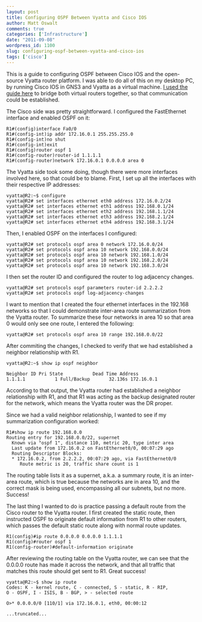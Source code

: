 ```yaml
---
layout: post
title: Configuring OSPF Between Vyatta and Cisco IOS
author: Matt Oswalt
comments: true
categories: ['Infrastructure']
date: "2011-09-08"
wordpress_id: 1100
slug: configuring-ospf-between-vyatta-and-cisco-ios
tags: ['cisco']
---
```



This is a guide to configuring OSPF between Cisco IOS and the open-source Vyatta router platform. I was able to do all of this on my desktop PC, by running Cisco IOS in GNS3 and Vyatta as a virtual machine. [I used the guide here](http://www.facebook.com/topic.php?uid=190010265716&topic=15852) to bridge both virtual routers together, so that communication could be established.

The Cisco side was pretty straightforward. I configured the FastEthernet interface and enabled OSPF on it:

    R1#(config)interface Fa0/0
    R1#(config-int)ip addr 172.16.0.1 255.255.255.0
    R1#(config-int)no shut
    R1#(config-int)exit
    R1#(config)router ospf 1
    R1#(config-router)router-id 1.1.1.1
    R1#(config-router)network 172.16.0.1 0.0.0.0 area 0

The Vyatta side took some doing, though there were more interfaces involved here, so that could be to blame. First, I set up all the interfaces with their respective IP addresses:

    vyatta@R2:~$ configure
    vyatta@R2# set interfaces ethernet eth0 address 172.16.0.2/24
    vyatta@R2# set interfaces ethernet eth1 address 192.168.0.1/24
    vyatta@R2# set interfaces ethernet eth2 address 192.168.1.1/24
    vyatta@R2# set interfaces ethernet eth3 address 192.168.2.1/24
    vyatta@R2# set interfaces ethernet eth4 address 192.168.3.1/24

Then, I enabled OSPF on the interfaces I configured:

    vyatta@R2# set protocols ospf area 0 network 172.16.0.0/24
    vyatta@R2# set protocols ospf area 10 network 192.168.0.0/24
    vyatta@R2# set protocols ospf area 10 network 192.168.1.0/24
    vyatta@R2# set protocols ospf area 10 network 192.168.2.0/24
    vyatta@R2# set protocols ospf area 10 network 192.168.3.0/24

I then set the router ID and configured the router to log adjacency changes.

    vyatta@R2# set protocols ospf parameters router-id 2.2.2.2
    vyatta@R2# set protocols ospf log-adjacency-changes

I want to mention that I created the four ethernet interfaces in the 192.168 networks so that I could demonstrate inter-area route summarization from the Vyatta router. To summarize these four networks in area 10 so that area 0 would only see one route, I entered the following:
   
    vyatta@R2# set protocols ospf area 10 range 192.168.0.0/22

After commiting the changes, I checked to verify that we had established a neighbor relationship with R1.
  
    vyatta@R2:~$ show ip ospf neighbor

    Neighbor ID Pri State           Dead Time Address
    1.1.1.1           1 Full/Backup       32.136s 172.16.0.1

According to that output, the Vyatta router had established a neighbor relationship with R1, and that R1 was acting as the backup designated router for the network, which means the Vyatta router was the DR proper.

Since we had a valid neighbor relationship, I wanted to see if my summarization configuration worked:

    R1#show ip route 192.168.0.0
    Routing entry for 192.168.0.0/22, supernet
      Known via "ospf 1", distance 110, metric 20, type inter area
      Last update from 172.16.0.2 on FastEthernet0/0, 00:07:29 ago
      Routing Descriptor Blocks:
      * 172.16.0.2, from 2.2.2.2, 00:07:29 ago, via FastEthernet0/0
         Route metric is 20, traffic share count is 1

The routing table lists it as a supernet, a.k.a. a summary route, it is an inter-area route, which is true because the networks are in area 10, and the correct mask is being used, encompassing all our subnets, but no more. Success!

The last thing I wanted to do is practice passing a default route from the Cisco router to the Vyatta router. I first created the static route, then instructed OSPF to originate default information from R1 to other routers, which passes the default static route along with normal route updates.

    R1(config)#ip route 0.0.0.0 0.0.0.0 1.1.1.1
    R1(config)#router ospf 1
    R1(config-router)#default-information originate

After reviewing the routing table on the Vyatta router, we can see that the 0.0.0.0 route has made it across the network, and that all traffic that matches this route should get sent to R1. Great success!

    vyatta@R2:~$ show ip route
    Codes: K - kernel route, C - connected, S - static, R - RIP,
    O - OSPF, I - ISIS, B - BGP, > - selected route

    O>* 0.0.0.0/0 [110/1] via 172.16.0.1, eth0, 00:00:12

    ...truncated...
